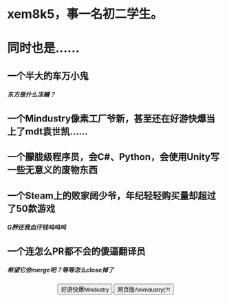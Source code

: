 <h1>xem8k5，事一名初二学生。</h1>
<center>
  
</center>

<h1>同时也是......</h1>
<h2>一个半大的车万小鬼</h2>
  <h5>东方是什么冻鳗？</h5>
<h2>一个Mindustry像素工厂爷新，甚至还在好游快爆当上了mdt袁世凯......</h2>
<h2>一个朦胧级程序员，会C#、Python，会使用Unity写一些无意义的废物东西</h2>
<h2>一个Steam上的败家阔少爷，年纪轻轻购买量却超过了50款游戏</h2>
  <h5>G胖还我血汗钱呜呜呜</h5>
<h2>一个连怎么PR都不会的傻逼翻译员</h2>
  <h5>希望它会merge吧？等等怎么close掉了</h5>

  
<center>
  
<a href = "https://www.3839.com/a/131668.htm">
     <button>好游快爆Mindustry</button>
</a>

<a href = "http://mdt.xem8k5.top/web/index.html">
     <button>网页版Animdustry(?!</button>
</a>
</center>
